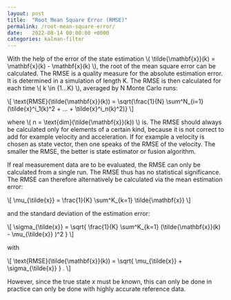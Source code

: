 ```yaml
---
layout: post
title:  "Root Mean Square Error (RMSE)"
permalink: /root-mean-square-error/
date:   2022-08-14 00:00:00 +0000
categories: kalman-filter
---
```



With the help of the error of the state estimation \\( \tilde{\mathbf{x}}(k) = \mathbf{x}(k) - \mathbf{x}(k) \\), the root of the mean square error can be calculated. 
The RMSE is a quality measure for the absolute estimation error. 
It is determined in a simulation of length K. The RMSE is then calculated for each time \\( k \in {1...K} \\), averaged by N Monte Carlo runs:

\\[ \text{RMSE}(\tilde{\mathbf{x}}(k)) =  \sqrt{\frac{1}{N} \sum^N_{i=1} (\tilde{x}^i_1(k)^2 + ... + \tilde{x}^i_n(k)^2)} \\]

where \\( n = \text{dim}(\tilde{\mathbf{x}}(k)) \\)  is.
The RMSE should always be calculated only for elements of a certain kind, because it is not correct to add for example velocity and acceleration. 
If for example a velocity is chosen as state vector, then one speaks of the RMSE of the velocity. 
The smaller the RMSE, the better is state estimator or fusion algorithm.

If real measurement data are to be evaluated, the RMSE can only be calculated from a single run. 
The RMSE thus has no statistical significance. 
The RMSE can therefore alternatively be calculated via the mean estimation error:

\\[ \mu_{\tilde{x}} = \frac{1}{K} \sum^K_{k=1}  \tilde{\mathbf{x}} \\]

and the standard deviation of the estimation error:

\\[ \sigma_{\tilde{x}} = \sqrt{ \frac{1}{K} \sum^K_{k=1} (\tilde{\mathbf{x}}(k) - \mu_{\tilde{x}}  )^2 } \\]

with 

\\[ \text{RMSE}(\tilde{\mathbf{x}}(k)) = \sqrt{ \mu_{\tilde{x}}  + \sigma_{\tilde{x}} }  \. \\]

However, since the true state x must be known, this can only be done in practice can only be done with highly accurate reference data.


[jekyll-docs]: https://jekyllrb.com/docs/home
[jekyll-gh]:   https://github.com/jekyll/jekyll
[jekyll-talk]: https://talk.jekyllrb.com/
